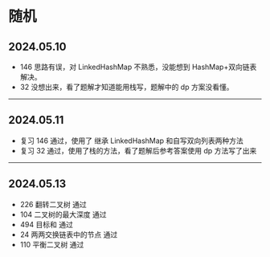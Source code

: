 # 随机

## 2024.05.10
* 146 思路有误，对 LinkedHashMap 不熟悉，没能想到 HashMap+双向链表解决。
* 32 没想出来，看了题解才知道能用栈写，题解中的 dp 方案没看懂。
---

## 2024.05.11
* 复习 146 通过，使用了 继承 LinkedHashMap 和自写双向列表两种方法
* 复习 32 通过，使用了栈的方法，看了题解后参考答案使用 dp 方法写了出来
---

## 2024.05.13
* 226 翻转二叉树 通过
* 104 二叉树的最大深度 通过
* 494 目标和 通过
* 24 两两交换链表中的节点 通过
* 110 平衡二叉树 通过